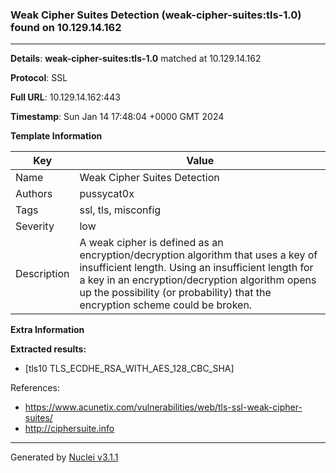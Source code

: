 ### Weak Cipher Suites Detection (weak-cipher-suites:tls-1.0) found on 10.129.14.162

----
**Details**: **weak-cipher-suites:tls-1.0** matched at 10.129.14.162

**Protocol**: SSL

**Full URL**: 10.129.14.162:443

**Timestamp**: Sun Jan 14 17:48:04 +0000 GMT 2024

**Template Information**

| Key | Value |
| --- | --- |
| Name | Weak Cipher Suites Detection |
| Authors | pussycat0x |
| Tags | ssl, tls, misconfig |
| Severity | low |
| Description | A weak cipher is defined as an encryption/decryption algorithm that uses a key of insufficient length. Using an insufficient length for a key in an encryption/decryption algorithm opens up the possibility (or probability) that the encryption scheme could be broken. |

**Extra Information**

**Extracted results:**

- [tls10 TLS_ECDHE_RSA_WITH_AES_128_CBC_SHA]


References: 
- https://www.acunetix.com/vulnerabilities/web/tls-ssl-weak-cipher-suites/
- http://ciphersuite.info

----

Generated by [Nuclei v3.1.1](https://github.com/projectdiscovery/nuclei)